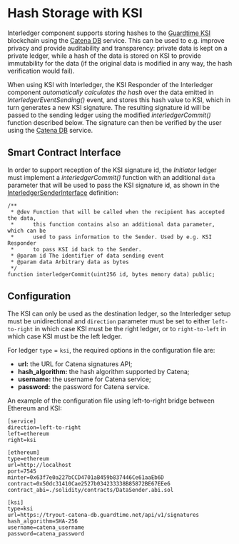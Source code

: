 # Hash Storage with KSI

Interledger component supports storing hashes to the [Guardtime KSI](https://guardtime.com/technology) blockchain using the [Catena DB](https://tryout-catena.guardtime.net/swagger/) service. This can be used to e.g. improve privacy and provide auditability and transparency: private data is kept on a private ledger, while a hash of the data is stored on KSI to provide immutability for the data (if the original data is modified in any way, the hash verification would fail). 

When using KSI with Interledger, the KSI Responder of the Interledger component *automatically calculates the hash* over the data emitted in *InterledgerEventSending()* event, and stores this hash value to KSI, which in turn generates a new KSI signature. The resulting signature id will be passed to the sending ledger using the modified *interledgerCommit()* function described below. The signature can then be verified by the user using the [Catena DB](https://tryout-catena.guardtime.net/swagger/#!/KSI32Signatures/getUsingGET_V1) service.


## Smart Contract Interface

In order to support reception of the KSI signature id, the *Initiator* ledger must implement a *interledgerCommit()* function with an additional `data` parameter that will be used to pass the KSI signature id, as shown in the [InterledgerSenderInterface](../solidity/contracts/InterledgerSenderInterface.sol) definition:

    /**
     * @dev Function that will be called when the recipient has accepted the data,
     *      this function contains also an additional data parameter, which can be
     *      used to pass information to the Sender. Used by e.g. KSI Responder 
     *      to pass KSI id back to the Sender.
     * @param id The identifier of data sending event
     * @param data Arbitrary data as bytes
     */
    function interledgerCommit(uint256 id, bytes memory data) public;


## Configuration 

The KSI can only be used as the destination ledger, so the Interledger setup must be unidirectional and `direction` parameter must be set to either `left-to-right` in which case KSI must be the right ledger, or to `right-to-left` in which case KSI must be the left ledger. 

For ledger `type` =  `ksi`, the required options in the configuration file are:

- **url:** the URL for Catena signatures API;
- **hash_algorithm:** the hash algorithm supported by Catena;
- **username:** the username for Catena service;
- **password:** the password for Catena service.

An example of the configuration file using left-to-right bridge between Ethereum and KSI:

    [service]
    direction=left-to-right
    left=ethereum
    right=ksi

    [ethereum]
    type=ethereum
    url=http://localhost
    port=7545
    minter=0x63f7e0a227bCCD4701aB459b837446Ce61aaEb6D
    contract=0x50dc31410Cae2527b034233338B85872BE67EEe6
    contract_abi=./solidity/contracts/DataSender.abi.sol

    [ksi]
    type=ksi
    url=https://tryout-catena-db.guardtime.net/api/v1/signatures
    hash_algorithm=SHA-256
    username=catena_username
    password=catena_password
    
    
